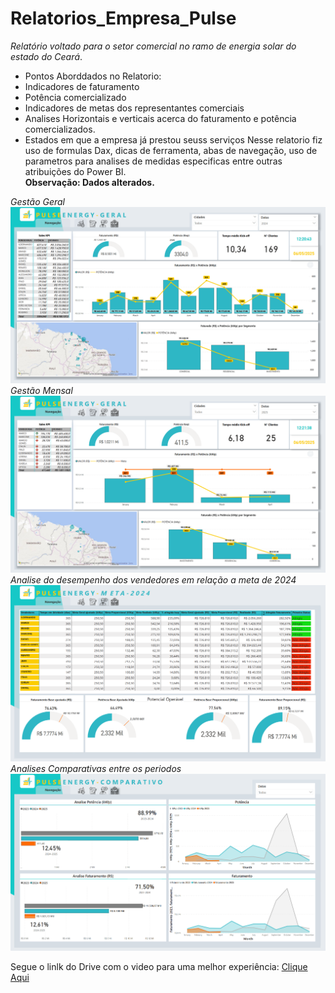 # Relatorios_Empresa_Pulse
*Relatório voltado para o setor comercial no ramo de energia solar do estado do Ceará*. <br>
- Pontos Aborddados no Relatorio: <br>
- Indicadores de faturamento <br>
- Potência comercializado <br>
- Indicadores de metas dos representantes comerciais <br>
- Analises Horizontais e verticais acerca do faturamento e potência comercializados. <br>
- Estados em que a empresa já prestou seuss serviços
Nesse relatorio fiz uso de formulas Dax, dicas de ferramenta, abas de navegação, uso de parametros para analises de medidas especificas entre outras atribuições do Power BI. <br>
**Observação: Dados alterados.** <br>

*Gestão Geral* <br>
<img src="https://github.com/matheus-oliveir4/Relatorio_Setor_comercial_EnergiaSolar/blob/main/01_Gestao_anual.png" width= 750px>
 <br>*Gestão Mensal* <br>
<img src="https://github.com/matheus-oliveir4/Relatorio_Setor_comercial_EnergiaSolar/blob/main/02_gestao_mensal.png" width= 750px> <br>
*Analise do desempenho dos vendedores em relação a meta de 2024* <br>
<img src="https://github.com/matheus-oliveir4/Relatorio_Setor_comercial_EnergiaSolar/blob/main/04_desempenho_vendedores_2024.png" width= 750pxx> <br>
*Analises Comparativas entre os periodos* <br>
 <img src="https://github.com/matheus-oliveir4/Relatorio_Setor_comercial_EnergiaSolar/blob/main/03_comparativo_23_24_25.png" width= 750px> <br>

Segue o linlk do Drive com o video para uma melhor experiência:
[Clique Aqui](https://drive.google.com/drive/folders/1ocbAAoBPPHFXYbv6WStm87lzdKeBrus3?usp=sharing)
